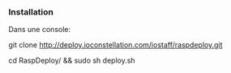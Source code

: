 ### Installation

Dans une console:

git clone http://deploy.ioconstellation.com/iostaff/raspdeploy.git

cd RaspDeploy/ && sudo sh deploy.sh